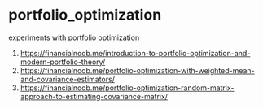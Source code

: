 # portfolio_optimization
experiments with portfolio optimization

1. https://financialnoob.me/introduction-to-portfolio-optimization-and-modern-portfolio-theory/
2. https://financialnoob.me/portfolio-optimization-with-weighted-mean-and-covariance-estimators/
3. https://financialnoob.me/portfolio-optimization-random-matrix-approach-to-estimating-covariance-matrix/
